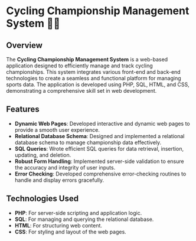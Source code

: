 # Cycling Championship Management System 🚴‍♂️
## Overview
The **Cycling Championship Management System** is a web-based application designed to efficiently manage and track cycling championships. This system integrates various front-end and back-end technologies to create a seamless and functional platform for managing sports data. The application is developed using PHP, SQL, HTML, and CSS, demonstrating a comprehensive skill set in web development.

## Features
- **Dynamic Web Pages**: Developed interactive and dynamic web pages to provide a smooth user experience.
- **Relational Database Schema**: Designed and implemented a relational database schema to manage championship data effectively.
- **SQL Queries**: Wrote efficient SQL queries for data retrieval, insertion, updating, and deletion.
- **Robust Form Handling**: Implemented server-side validation to ensure the accuracy and integrity of user inputs.
- **Error Checking**: Developed comprehensive error-checking routines to handle and display errors gracefully.
## Technologies Used
- **PHP**: For server-side scripting and application logic.
- **SQL**: For managing and querying the relational database.
- **HTML**: For structuring web content.
- **CSS**: For styling and layout of the web pages.
